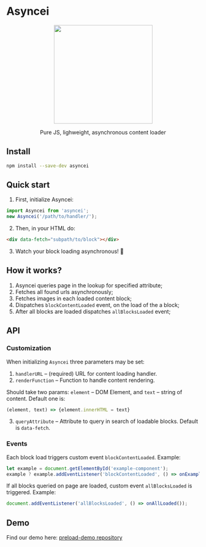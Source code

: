 # Asyncei

<p align="center">
    <img height="257" src="https://svgshare.com/i/86T.svg">
    <p align="center">Pure JS, lighweight, asynchronous content loader</p>
</p>

## Install

```sh
npm install --save-dev asyncei
```

## Quick start

1. First, initialize Asyncei:

```javascript
import Asyncei from 'asyncei';
new Asyncei('/path/to/handler/');
```

2. Then, in your HTML do: 

```html
<div data-fetch="subpath/to/block"></div>
```

3. Watch your block loading asynchronous! 🎉

## How it works?

1. Asyncei queries page in the lookup for specified attribute;
2. Fetches all found urls asynchronously;
3. Fetches images in each loaded content block;
4. Dispatches `blockContentLoaded` event, on the load of the a block;
5. After all blocks are loaded dispatches `allBlocksLoaded` event;

## API
### Customization

When initializing `Asyncei` three parameters may be set:

1. `handlerURL` – (required) URL for content loading handler.
2. `renderFunction` – Function to handle content rendering. 

Should take two params: `element` – DOM Element, and `text` – string of content. Default one is:

```javascript
(element, text) => {element.innerHTML = text}
```

3. `queryAttribute` – Attribute to query in search of loadable blocks. Default is `data-fetch`.

### Events

Each block load triggers custom event `blockContentLoaded`. Example:

```javascript
let example = document.getElementById('example-component');
example ? example.addEventListener('blockContentLoaded', () => onExampleLoad()) : null;
```

If all blocks queried on page are loaded, custom event `allBlocksLoaded` is triggered. Example:

```javascript
document.addEventListener('allBlocksLoaded', () => onAllLoaded());
```

## Demo

Find our demo here: [preload-demo repository](https://github.com/alfredsgenkins/preload-demo)
